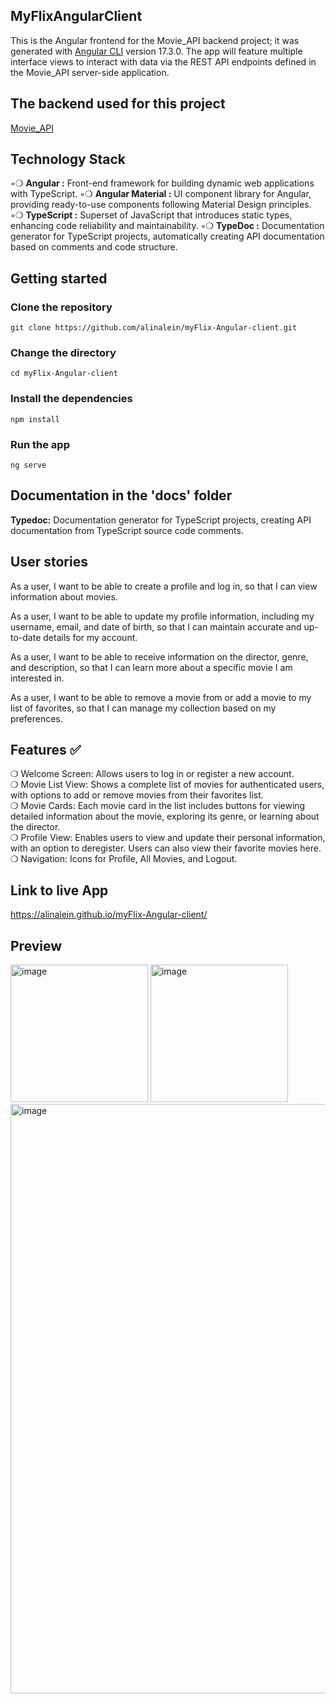 ## MyFlixAngularClient
This is the Angular frontend for the Movie_API backend project; it was generated with [Angular CLI](https://github.com/angular/angular-cli) version 17.3.0.
The app will feature multiple interface views to interact with data via the REST API endpoints defined in the Movie_API server-side application.

## The backend used for this project
[Movie_API](https://github.com/alinalein/movie_api)

## Technology Stack 
◦❍ **Angular :** Front-end framework for building dynamic web applications with TypeScript.
◦❍ **Angular Material :** UI component library for Angular, providing ready-to-use components following Material Design principles.
◦❍ **TypeScript :** Superset of JavaScript that introduces static types, enhancing code reliability and maintainability.
◦❍ **TypeDoc :** Documentation generator for TypeScript projects, automatically creating API documentation based on comments and code structure.

## Getting started
### Clone the repository

```
git clone https://github.com/alinalein/myFlix-Angular-client.git
```

### Change the directory

```
cd myFlix-Angular-client
```

### Install the dependencies

```
npm install
```

### Run the app

```
ng serve
```

## Documentation in the 'docs' folder
**Typedoc:** Documentation generator for TypeScript projects, creating API documentation from TypeScript source code comments.

## User stories
As a user, I want to be able to create a profile and log in, so that I can view information about movies.

As a user, I want to be able to update my profile information, including my username, email, and date of birth, so that I can maintain accurate and up-to-date details for my account.

As a user, I want to be able to receive information on the director, genre, and description, so that I can learn more about a specific movie I am interested in.

As a user, I want to be able to remove a movie from or add a movie to my list of favorites, so that I can manage my collection based on my preferences.

 ## Features ✅
❍ Welcome Screen: Allows users to log in or register a new account.  
❍ Movie List View: Shows a complete list of movies for authenticated users, with options to add or remove movies from their favorites list.  
❍ Movie Cards: Each movie card in the list includes buttons for viewing detailed information about the movie, exploring its genre, or learning about the director.  
❍ Profile View: Enables users to view and update their personal information, with an option to deregister. Users can also view their favorite movies here.  
❍ Navigation: Icons for Profile, All Movies, and Logout.  

## Link to live App
 https://alinalein.github.io/myFlix-Angular-client/

## Preview
<img width="220" alt="image" src="https://github.com/user-attachments/assets/17d5f310-eb7c-4a16-9288-b04d9ba05a20">
<img width="220" alt="image" src="https://github.com/user-attachments/assets/493faa19-58db-4c8e-be2f-80b37d009d02"> 
<img width="943" alt="image" src="https://github.com/alinalein/myFlix-Angular-client/assets/111589183/4bbf14bc-a196-47f3-b5c4-e3a7f0c3c508">
